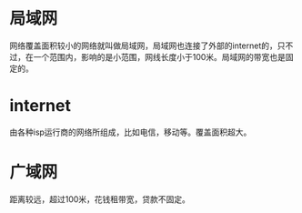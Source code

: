 # 局域网

网络覆盖面积较小的网络就叫做局域网，局域网也连接了外部的internet的，只不过，在一个范围内，影响的是小范围，网线长度小于100米。局域网的带宽也是固定的。

# internet

由各种isp运行商的网络所组成，比如电信，移动等。覆盖面积超大。

# 广域网

距离较远，超过100米，花钱租带宽，贷款不固定。